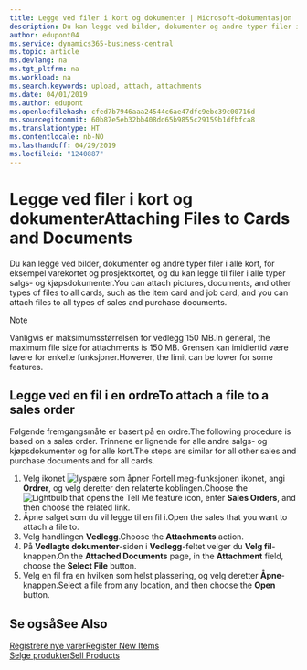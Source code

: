 ```yaml
---
title: Legge ved filer i kort og dokumenter | Microsoft-dokumentasjon
description: Du kan legge ved bilder, dokumenter og andre typer filer i alle kort i alle typer salgs- og kjøpsdokumenter.
author: edupont04
ms.service: dynamics365-business-central
ms.topic: article
ms.devlang: na
ms.tgt_pltfrm: na
ms.workload: na
ms.search.keywords: upload, attach, attachments
ms.date: 04/01/2019
ms.author: edupont
ms.openlocfilehash: cfed7b7946aaa24544c6ae47dfc9ebc39c00716d
ms.sourcegitcommit: 60b87e5eb32bb408dd65b9855c29159b1dfbfca8
ms.translationtype: HT
ms.contentlocale: nb-NO
ms.lasthandoff: 04/29/2019
ms.locfileid: "1240887"
---
```

# <a name="attaching-files-to-cards-and-documents"></a><span data-ttu-id="b7ff2-103">Legge ved filer i kort og dokumenter</span><span class="sxs-lookup"><span data-stu-id="b7ff2-103">Attaching Files to Cards and Documents</span></span>
<span data-ttu-id="b7ff2-104">Du kan legge ved bilder, dokumenter og andre typer filer i alle kort, for eksempel varekortet og prosjektkortet, og du kan legge til filer i alle typer salgs- og kjøpsdokumenter.</span><span class="sxs-lookup"><span data-stu-id="b7ff2-104">You can attach pictures, documents, and other types of files to all cards, such as the item card and job card, and you can attach files to all types of sales and purchase documents.</span></span>

> [!Note]
> <span data-ttu-id="b7ff2-105">Vanligvis er maksimumsstørrelsen for vedlegg 150 MB.</span><span class="sxs-lookup"><span data-stu-id="b7ff2-105">In general, the maximum file size for attachments is 150 MB.</span></span> <span data-ttu-id="b7ff2-106">Grensen kan imidlertid være lavere for enkelte funksjoner.</span><span class="sxs-lookup"><span data-stu-id="b7ff2-106">However, the limit can be lower for some features.</span></span> 

## <a name="to-attach-a-file-to-a-sales-order"></a><span data-ttu-id="b7ff2-107">Legge ved en fil i en ordre</span><span class="sxs-lookup"><span data-stu-id="b7ff2-107">To attach a file to a sales order</span></span>
<span data-ttu-id="b7ff2-108">Følgende fremgangsmåte er basert på en ordre.</span><span class="sxs-lookup"><span data-stu-id="b7ff2-108">The following procedure is based on a sales order.</span></span> <span data-ttu-id="b7ff2-109">Trinnene er lignende for alle andre salgs- og kjøpsdokumenter og for alle kort.</span><span class="sxs-lookup"><span data-stu-id="b7ff2-109">The steps are similar for all other sales and purchase documents and for all cards.</span></span>

1. <span data-ttu-id="b7ff2-110">Velg ikonet ![lyspære som åpner Fortell meg-funksjonen](media/ui-search/search_small.png "Fortell hva du vil gjøre") ikonet, angi **Ordrer**, og velg deretter den relaterte koblingen.</span><span class="sxs-lookup"><span data-stu-id="b7ff2-110">Choose the ![Lightbulb that opens the Tell Me feature](media/ui-search/search_small.png "Tell me what you want to do") icon, enter **Sales Orders**, and then choose the related link.</span></span>
2. <span data-ttu-id="b7ff2-111">Åpne salget som du vil legge til en fil i.</span><span class="sxs-lookup"><span data-stu-id="b7ff2-111">Open the sales that you want to attach a file to.</span></span>
3. <span data-ttu-id="b7ff2-112">Velg handlingen **Vedlegg**.</span><span class="sxs-lookup"><span data-stu-id="b7ff2-112">Choose the **Attachments** action.</span></span>
4. <span data-ttu-id="b7ff2-113">På **Vedlagte dokumenter**-siden i **Vedlegg**-feltet velger du **Velg fil**-knappen.</span><span class="sxs-lookup"><span data-stu-id="b7ff2-113">On the **Attached Documents** page, in the **Attachment** field, choose the **Select File** button.</span></span>
5. <span data-ttu-id="b7ff2-114">Velg en fil fra en hvilken som helst plassering, og velg deretter **Åpne**-knappen.</span><span class="sxs-lookup"><span data-stu-id="b7ff2-114">Select a file from any location, and then choose the **Open** button.</span></span>

## <a name="see-also"></a><span data-ttu-id="b7ff2-115">Se også</span><span class="sxs-lookup"><span data-stu-id="b7ff2-115">See Also</span></span>
[<span data-ttu-id="b7ff2-116">Registrere nye varer</span><span class="sxs-lookup"><span data-stu-id="b7ff2-116">Register New Items</span></span>](inventory-how-register-new-items.md)  
[<span data-ttu-id="b7ff2-117">Selge produkter</span><span class="sxs-lookup"><span data-stu-id="b7ff2-117">Sell Products</span></span>](sales-how-sell-products.md)
